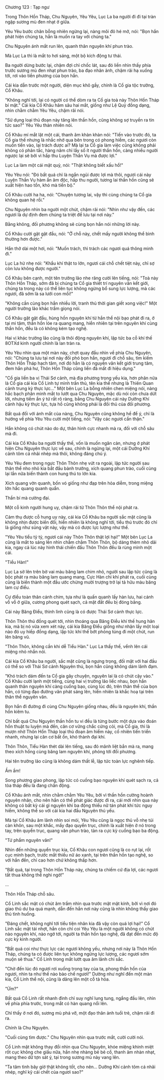 




Chương 123 : Tạp ngư


Trong Thôn Hồn Tháp, Chu Nguyên, Yêu Yêu, Lục La ba người đi đi tại tràn ngập sương mù đen nhạt ở giữa.

Yêu Yêu bước chân bỗng nhiên ngừng lại, nàng môi đỏ hé mở, nói: "Bọn hắn phát hiện chúng ta, hẳn là muốn ra tay với chúng ta."

Chu Nguyên ánh mắt run lên, quanh thân nguyên khí phun trào.

Mà Lục La thì là mắt to hơi sáng, một bộ kích động tư thái.

Ba người dừng bước lại, chậm đợi chỉ chốc lát, sau đó liền nhìn thấy phía trước sương mù đen nhạt phun trào, ba đạo nhân ảnh, chậm rãi hạ xuống tới, rơi vào tiền phương của bọn hắn.

Cái kia dẫn trước một người, diện mục khô gầy, chính là Cổ gia tộc trưởng, Cổ Khâu.

"Không nghĩ tới, lại có người có thể dòm ra ta Cổ gia toà này Thôn Hồn Tháp bí mật." Cái kia Cổ Khâu hãm sâu hai mắt, giống như Lệ Quỷ đồng dạng, nhìn chằm chằm Yêu Yêu, chậm rãi nói.

"Sử dụng loại thủ đoạn này tăng lên thần hồn, cũng không sợ truyền ra tin tức sao?" Yêu Yêu thản nhiên nói.

Cổ Khâu mí mắt lật một cái, thanh âm khàn khàn nói: "Tiến vào trước đó, ta Cổ gia thế nhưng là nhắc nhở qua bên trong có phong hiểm, các ngươi còn muốn tiến vào, lại trách được ai? Mà lại ta Cổ gia làm việc cũng không phải không có phân tấc, hàng năm chỉ lấy số ít người thần hồn, càng nhiều người ngược lại sẽ bởi vì hấp thu Luyện Thần Vụ mà được lợi."

Lục La làm một cái mặt quỷ, nói: "Thật không biết xấu hổ!"

Yêu Yêu nói: "Đó bất quá chỉ là ngắn ngủi được lợi mà thôi, ngươi cái này Luyện Thần Vụ hàm ẩn âm độc, hấp thu người, tương lai thần hồn cũng sẽ xuất hiện hao tổn, khó mà tiến bộ."

Cổ Khâu cười ha ha, nói: "Chuyện tương lai, vậy thì cùng chúng ta Cổ gia không quan hệ rồi."

Chu Nguyên nhìn ba người một chút, chậm rãi nói: "Nhìn như vậy đến, các ngươi là dự định đem chúng ta triệt để lưu tại nơi này."

Bằng không, đối phương không sẽ cùng bọn hắn nói những lời này.

Cổ Khâu cười gật gật đầu, nói: "Ở chỗ này, chết mấy người không thể bình thường hơn được."

Hắn thở dài một hơi, nói: "Muốn trách, thì trách các ngươi quá thông minh đi."

Lục La hừ nhẹ nói: "Khẩu khí thật to lớn, ngươi cái chỗ chết tiệt này, chỉ sợ còn lưu không được người."

Cổ Khâu bên cạnh, một tên trưởng lão nhe răng cười lên tiếng, nói: "Toà này Thôn Hồn Tháp, sớm đã bị chúng ta Cổ gia thiết trí nguyên văn kết giới, chúng ta trong này có thể liên tục không ngừng bổ sung lực lượng, mà các ngươi, đã sớm là sa lưới con mồi!"

"Không cần cùng bọn hắn nhiều lời, tranh thủ thời gian giết xong việc!" Một người trưởng lão khác trầm giọng nói.

Cổ Khâu gật gật đầu, hùng hồn nguyên khí từ hắn thể nội bạo phát đi ra, ở tại mi tâm, thần hồn lóe ra quang mang, hiển nhiên tại trên nguyên khí cùng thần hồn, đều là có không kém tạo nghệ.

Hai vị khác trưởng lão cũng là thôi động nguyên khí, lập tức ba cỗ khí thế 8OTXd kinh người chính là lan tràn ra.

Yêu Yêu nhìn qua một màn này, chợt quay đầu nhìn về phía Chu Nguyên, nói: "Chúng ta lưu tại nơi này đối phó bọn hắn, ngươi đi chỗ sâu, tìm kiếm Thôn Hồn Tháp hạch tâm, nơi đó hẳn là có nguyên văn kết giới trung tâm, đem hắn phá hư, Thôn Hồn Tháp cũng liền đã mất đi hiệu dụng."

"Cổ gia liền ba vị Thái Sơ cảnh, mà địa phương trọng yếu kia, hơn phân nửa là Cổ gia cái kia Cổ Linh tự mình trấn thủ, tên kia thế nhưng là Thiên Quan cảnh trung kỳ thực lực..." Một bên Lục La bỗng nhiên chen miệng nói, nàng hắc bạch phân minh mắt to lướt qua Chu Nguyên, mặc dù nói còn chưa dứt lời, nhưng tiềm ẩn ý tứ rất rõ ràng, bằng Chu Nguyên cái này Dưỡng Khí cảnh hậu kỳ thực lực, tựa hồ cũng không phải là đối thủ của đối phương.

Bất quá đối với ánh mắt của nàng, Chu Nguyên cũng không hề để ý, chỉ là hướng về phía Yêu Yêu cười một tiếng, nói: "Vậy các ngươi cẩn thận."

Hắn không có chút nào do dự, thân hình cực nhanh mà ra, đối với chỗ sâu mà đi.

Cái kia Cổ Khâu ba người thấy thế, vốn là muốn ngăn cản, nhưng ở phát hiện Chu Nguyên thực lực về sau, chính là ngừng lại, một cái Dưỡng Khí cảnh tôm cá nhãi nhép mà thôi, không đáng chú ý.

Yêu Yêu đem trong ngực Thôn Thôn nhẹ vứt ra ngoài, lập tức người sau thân thể nho nhỏ kia bắt đầu bành trướng, xích quang phun trào, cuối cùng lại lần nữa biến thành con hung thú to lớn kia.

Xích quang vờn quanh, bốn vó giống như đạp trên hỏa diễm, trong miệng lớn hắc quang quanh quẩn.

Thần bí mà cường đại.

Một cỗ kinh người hung uy, chậm rãi từ Thôn Thôn thể nội phát ra.

Cảm thụ được cỗ hung uy này, cái kia Cổ Khâu ba người sắc mặt cũng là không nhịn được biến đổi, hiển nhiên là không nghĩ tới, tiểu thú trước đó chỉ là giống như sủng vật này, vậy mà có được lực lượng như thế.

"Yêu Yêu tiểu tỷ tỷ, ngươi cái này Thôn Thôn thật lợi hại!" Một bên Lục La cũng là mắt to sáng lên nhìn chằm chằm Thôn Thôn, bộ dáng thèm nhỏ dãi kia, ngay cả lúc này hình thái chiến đấu Thôn Thôn đều là rùng mình một cái.

"Tiểu Hàn!"

Lục La sờ lên trên bờ vai màu băng lam chim nhỏ, người sau lập tức cũng là bộc phát ra màu băng lam quang mang, Cực Hàn chi khí phát ra, cuối cùng cũng là biến thành một đầu ước chừng mười trượng trở lại tả hữu màu băng lam cự điểu.

Cự điểu toàn thân cánh chim, tựa như là quấn quanh lấy hàn lưu, hai cánh vỗ vỗ ở giữa, cương phong quét sạch, cả mặt đất đều bị đóng băng.

Cái này Băng Điểu, thình lình cũng là có được Thái Sơ cảnh thực lực.

Thôn Thôn thú đồng quét tới, nhìn thoáng qua Băng Điểu khí thế hung hãn kia, mà bị nó vừa xem xét này, cái kia Băng Điểu giống như nhận lấy một loại nào đó uy hiếp đồng dạng, lập tức khí thế bớt phóng túng đi một chút, run lên băng vũ.

"Thôn Thôn, không cần khi dễ Tiểu Hàn." Lục La thấy thế, vểnh lên cái miệng nhỏ nhắn nói.

Cái kia Cổ Khâu ba người, sắc mặt cũng là ngưng trọng, đối mặt với hai đầu có thể so với Thái Sơ cảnh Nguyên thú, bọn hắn cũng không dám lãnh đạm.

"Khó trách dám đến ta Cổ gia gây chuyện, nguyên lai là có chút cậy vào." Cổ Khâu cười lạnh một tiếng, cùng hai vị trưởng lão liếc nhau, bọn hắn quanh thân nguyên khí càng cuồng bạo, cùng lúc đó, trên thân thể của bọn hắn, có từng đạo đường vân phát sáng lên, hiển nhiên là khắc hoạ tại trên thân thể nguyên văn.

Bọn hắn đi đường đi cùng Chu Nguyên giống nhau, đều là nguyên khí, thần hồn kiêm tu.

Chỉ bất quá Chu Nguyên thần hồn tu vi đều là từng bước một dựa vào đoán hồn thuật tu luyện mà đến, căn cơ vững chắc cứng cỏi, mà Cổ gia, thì là mượn nhờ Thôn Hồn Tháp loại thủ đoạn âm hiểm này, cố nhiên tiến triển nhanh, nhưng lại căn cơ bất ổn, khó thành đại khí.

Thôn Thôn, Tiểu Hàn thét dài lên tiếng, sau đó mãnh liệt bắn mà ra, mang theo xích hồng cùng băng lam nguyên khí, phóng tới đối phương.

Hai tên trưởng lão cũng là không dám thất lễ, lập tức toàn lực nghênh tiếp.

Ầm ầm!

Song phương giao phong, lập tức có cuồng bạo nguyên khí quét sạch ra, cả tòa tháp đều là đang chấn động.

Cổ Khâu ánh mắt, nhìn chằm chằm Yêu Yêu, bởi vì thần hồn cường hoành nguyên nhân, cho nên hắn có thể phát giác được đi ra, cái mới nhìn qua này không có bất kỳ cái gì nguyên khí ba động thiếu nữ tán phát khí tức nguy hiểm, không thể so với cái kia hai đầu Nguyên thú yếu.

Mà tại Cổ Khâu âm lãnh nhìn soi mói, Yêu Yêu cũng là ngọc thủ vỗ nhẹ túi càn khôn, sau một khắc, mấy đạo quyển trục, chính là xuất hiện ở nó trong tay, trên quyển trục, quang văn phun trào, tản ra cực kỳ cuồng bạo ba động.

"Tứ phẩm nguyên văn!"

Nhìn đến những quyển trục kia, Cổ Khâu con ngươi cũng là co rụt lại, rốt cục minh bạch, trước mắt thiếu nữ áo xanh, tại trên thần hồn tạo nghệ, so với hắn đến, chỉ cao hơn chứ không thấp hơn.

"Bất quá, tại trong Thôn Hồn Tháp này, chúng ta chiếm cứ địa lợi, các ngươi tất thua không thể nghi ngờ!"

...

Thôn Hồn Tháp chỗ sâu.

Cổ Linh sắc mặt có chút âm trầm nhìn qua trước mặt mặt kính, bởi vì nơi đó giao thủ dư ba quá mạnh, dẫn đến hắn nơi này cũng là nhìn không thấy giao thủ tình huống.

"Đáng chết, không nghĩ tới tiểu tiện nhân kia đã vậy còn quá lợi hại!" Cổ Linh sắc mặt tái nhợt, hắn còn chỉ coi Yêu Yêu là một người không có chút nào nguyên khí, nào ngờ tới, người ta thần hồn tạo nghệ, đã đạt đến mức độ cực kỳ kinh người.

"Bất quá coi như thực lực các ngươi không yếu, nhưng nơi này là Thôn Hồn Tháp, chúng ta có được liên tục không ngừng lực lượng, các ngươi sớm muộn sẽ thua." Cổ Linh trong mắt lướt qua âm lãnh chi sắc.

"Chờ đến lúc đó ngươi rơi xuống trong tay của ta, phong thần hồn của ngươi, nhìn ta như thế nào bào chế ngươi!" Dường như nghĩ đến một màn kia, Cổ Linh thể nội, cũng là dâng lên một cỗ tà hỏa.

"Ừm?"

Bất quá Cổ Linh rất nhanh đình chỉ suy nghĩ lung tung, ngẩng đầu lên, nhìn về phía phía trước, trong mắt có hàn quang nổi lên.

Chỉ thấy ở nơi đó, sương mù phá vỡ, một đạo thân ảnh tuổi trẻ, chậm rãi đi ra.

Chính là Chu Nguyên.

"Cuối cùng tìm được." Chu Nguyên nhìn qua trước mắt, cười cười nói.

Cổ Linh mặt không thay đổi nhìn qua Chu Nguyên, khóe miệng khinh miệt rốt cục không che giấu nữa, hắn nhẹ nhàng bẻ bẻ cổ, thanh âm nhàn nhạt, mang theo dữ tợn sát ý, tại trong sương mù này vang lên.

"Ta tâm tình bây giờ thật không tốt, cho nên... Dưỡng Khí cảnh tôm cá nhãi nhép, nghĩ kỹ cái chết của ngươi sao?"




